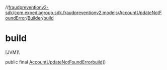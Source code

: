 //[fraudpreventionv2-sdk](../../../../index.md)/[com.expediagroup.sdk.fraudpreventionv2.models](../../index.md)/[AccountUpdateNotFoundError](../index.md)/[Builder](index.md)/[build](build.md)

# build

[JVM]\

public final [AccountUpdateNotFoundError](../index.md)[build](build.md)()
